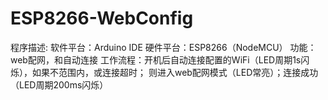 # ESP8266-WebConfig
程序描述:
软件平台：Arduino IDE
硬件平台：ESP8266（NodeMCU）
功能：web配网，和自动连接
工作流程：开机后自动连接配置的WiFi（LED周期1s闪烁），如果不范围内，或连接超时；
	则进入web配网模式（LED常亮）；连接成功（LED周期200ms闪烁）

